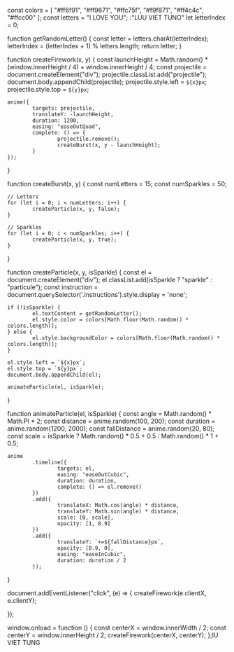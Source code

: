const colors = [
	"#ff6f91",
	"#ff9671",
	"#ffc75f",
	"#f9f871",
	"#ff4c4c",
	"#ffcc00"
];
const letters = "I LOVE YOU"; :"LUU VIET TUNG"
let letterIndex = 0;

function getRandomLetter() {
	const letter = letters.charAt(letterIndex);
	letterIndex = (letterIndex + 1) % letters.length;
	return letter;
}

function createFirework(x, y) {
	const launchHeight =
			Math.random() * (window.innerHeight / 4) + window.innerHeight / 4;
	const projectile = document.createElement("div");
	projectile.classList.add("projectile");
	document.body.appendChild(projectile);
	projectile.style.left = `${x}px`;
	projectile.style.top = `${y}px`;

	anime({
			targets: projectile,
			translateY: -launchHeight,
			duration: 1200,
			easing: "easeOutQuad",
			complete: () => {
					projectile.remove();
					createBurst(x, y - launchHeight);
			}
	});
}

function createBurst(x, y) {
	const numLetters = 15;
	const numSparkles = 50;

	// Letters
	for (let i = 0; i < numLetters; i++) {
			createParticle(x, y, false);
	}

	// Sparkles
	for (let i = 0; i < numSparkles; i++) {
			createParticle(x, y, true);
	}
}

function createParticle(x, y, isSparkle) {
	const el = document.createElement("div");
	el.classList.add(isSparkle ? "sparkle" : "particule");
	const instruction = document.querySelector('.instructions').style.display = 'none';

	if (!isSparkle) {
			el.textContent = getRandomLetter();
			el.style.color = colors[Math.floor(Math.random() * colors.length)];
	} else {
			el.style.backgroundColor = colors[Math.floor(Math.random() * colors.length)];
	}

	el.style.left = `${x}px`;
	el.style.top = `${y}px`;
	document.body.appendChild(el);

	animateParticle(el, isSparkle);
}

function animateParticle(el, isSparkle) {
	const angle = Math.random() * Math.PI * 2;
	const distance = anime.random(100, 200);
	const duration = anime.random(1200, 2000);
	const fallDistance = anime.random(20, 80);
	const scale = isSparkle ? Math.random() * 0.5 + 0.5 : Math.random() * 1 + 0.5;

	anime
			.timeline({
					targets: el,
					easing: "easeOutCubic",
					duration: duration,
					complete: () => el.remove()
			})
			.add({
					translateX: Math.cos(angle) * distance,
					translateY: Math.sin(angle) * distance,
					scale: [0, scale],
					opacity: [1, 0.9]
			})
			.add({
					translateY: `+=${fallDistance}px`,
					opacity: [0.9, 0],
					easing: "easeInCubic",
					duration: duration / 2
			});
}

document.addEventListener("click", (e) => {
	createFirework(e.clientX, e.clientY);

});

window.onload = function () {
	const centerX = window.innerWidth / 2;
	const centerY = window.innerHeight / 2;
	createFirework(centerX, centerY);
};IU VIET TUNG 